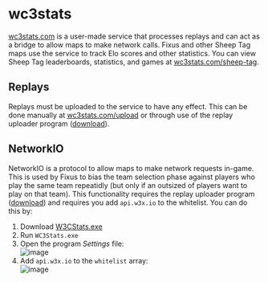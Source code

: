 # wc3stats

[wc3stats.com](https://wc3stats.com/) is a user-made service that processes
replays and can act as a bridge to allow maps to make network calls. Fixus and
other Sheep Tag maps use the service to track Elo scores and other statistics.
You can view Sheep Tag leaderboards, statistics, and games at
[wc3stats.com/sheep-tag](https://wc3stats.com/sheep-tag).

## Replays
Replays must be uploaded to the service to have any effect. This can be done
manually at [wc3stats.com/upload](https://wc3stats.com/upload) or through use
of the replay uploader program
([download](https://wc3stats.com/auto-uploader)).

## NetworkIO
NetworkIO is a protocol to allow maps to make network requests in-game. This is
used by Fixus to bias the team selection phase against players who play the
same team repeatidly (but only if an outsized of players want to play on that
team). This functionality requires the replay uploader program
([download](https://wc3stats.com/auto-uploader)) and requires you add
`api.w3x.io` to the whitelist. You can do this by:

1. Download [W3CStats.exe](https://wc3stats.com/auto-uploader)
2. Run `WC3Stats.exe`
3. Open the program _Settings_ file:\
![image](https://user-images.githubusercontent.com/4513209/81761198-2d003580-947e-11ea-80fe-5ec050f8871e.png)
4. Add `api.w3x.io` to the `whitelist` array:\
![image](https://user-images.githubusercontent.com/4513209/81761382-a566f680-947e-11ea-8def-21b1537b995d.png)
